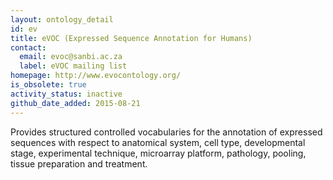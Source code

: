 ```yaml
---
layout: ontology_detail
id: ev
title: eVOC (Expressed Sequence Annotation for Humans)
contact:
  email: evoc@sanbi.ac.za
  label: eVOC mailing list
homepage: http://www.evocontology.org/
is_obsolete: true
activity_status: inactive
github_date_added: 2015-08-21
---
```


Provides structured controlled vocabularies for the annotation of expressed sequences with respect to anatomical system, cell type, developmental stage, experimental technique, microarray platform, pathology, pooling, tissue preparation and treatment.
